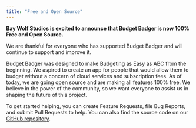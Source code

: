 ```yaml
---
title: "Free and Open Source"
---
```


**Bay Wolf Studios is excited to announce that Budget Badger is now 100% Free and Open Source.**

We are thankful for everyone who has supported Budget Badger and will continue to support and improve it.

Budget Badger was designed to make Budgeting as Easy as ABC from the beginning. We aspired to create an app for people that would allow them to budget without a concern of cloud services and subscription fees. As of today, we are going open source and are making all features 100% free. We believe in the power of the community, so we want everyone to assist us in shaping the future of this project.

To get started helping, you can create Feature Requests, file Bug Reports, and submit Pull Requests to help. You can also find the source code on our [GitHub repository](https://github.com/baywolf-studios/BudgetBadger).
